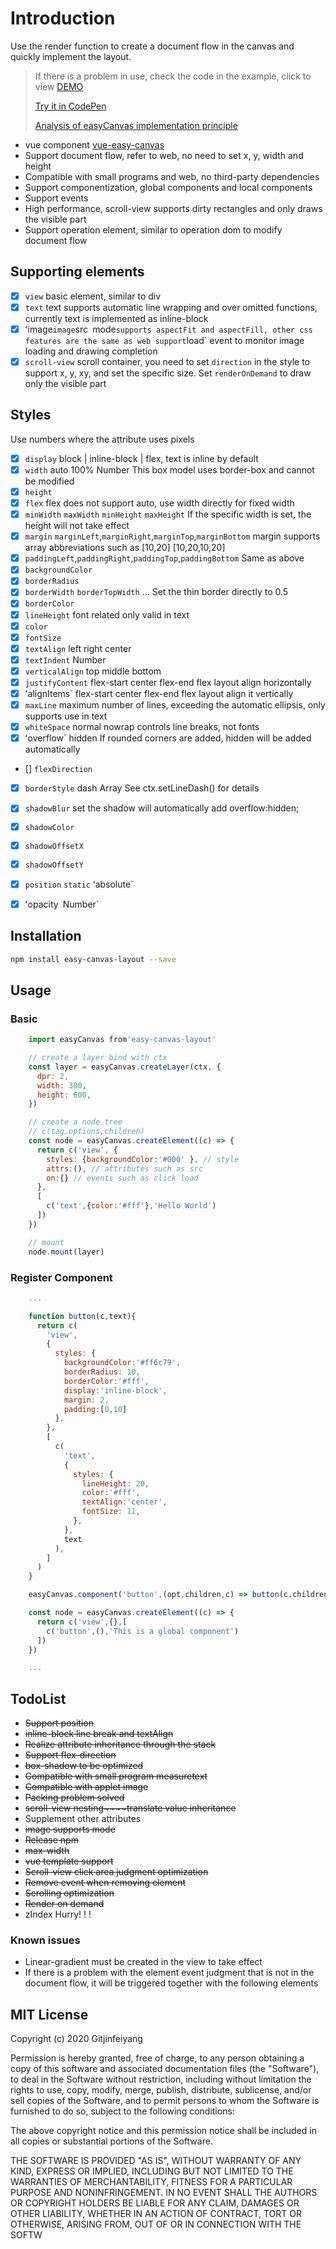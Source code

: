 # Introduction
Use the render function to create a document flow in the canvas and quickly implement the layout.

> If there is a problem in use, check the code in the example, click to view [DEMO](https://gitjinfeiyang.github.io/easy-canvas/example/)
>
> [Try it in CodePen](https://codepen.io/Fiyoung/pen/pobvWRa?editors=1010)
>
> [Analysis of easyCanvas implementation principle](https://juejin.im/post/6871124987550531592)

- vue component [vue-easy-canvas](https://github.com/Gitjinfeiyang/vue-easy-canvas)
- Support document flow, refer to web, no need to set x, y, width and height
- Compatible with small programs and web, no third-party dependencies
- Support componentization, global components and local components
- Support events
- High performance, scroll-view supports dirty rectangles and only draws the visible part
- Support operation element, similar to operation dom to modify document flow

## Supporting elements
- [x] `view` basic element, similar to div
- [x] `text` text supports automatic line wrapping and over omitted functions, currently text is implemented as inline-block
- [x] ʻimage` image `src` `mode` supports aspectFit and aspectFill, other css features are the same as web support `load` event to monitor image loading and drawing completion
- [x] `scroll-view` scroll container, you need to set `direction` in the style to support x, y, xy, and set the specific size. Set `renderOnDemand` to draw only the visible part

## Styles
Use numbers where the attribute uses pixels

- [x] `display` block | inline-block | flex, text is inline by default
- [x] `width` auto 100% Number This box model uses border-box and cannot be modified
- [x] `height`
- [x] `flex` flex does not support auto, use width directly for fixed width
- [x] `minWidth` `maxWidth` `minHeight` `maxHeight` If the specific width is set, the height will not take effect
- [x] `margin` `marginLeft`,`marginRight`,`marginTop`,`marginBottom` margin supports array abbreviations such as [10,20] [10,20,10,20]
- [x] `paddingLeft`,`paddingRight`,`paddingTop`,`paddingBottom` Same as above
- [x] `backgroundColor`
- [x] `borderRadius`
- [x] `borderWidth` `borderTopWidth` ... Set the thin border directly to 0.5
- [x] `borderColor`
- [x] `lineHeight` font related only valid in text
- [x] `color`
- [x] `fontSize`
- [x] `textAlign` left right center
- [x] `textIndent` Number
- [x] `verticalAlign` top middle bottom
- [x] `justifyContent` flex-start center flex-end flex layout align horizontally
- [x] ʻalignItems` flex-start center flex-end flex layout align it vertically
- [x] `maxLine` maximum number of lines, exceeding the automatic ellipsis, only supports use in text
- [x] `whiteSpace` normal nowrap controls line breaks, not fonts
- [x] ʻoverflow` hidden If rounded corners are added, hidden will be added automatically
- [] `flexDirection`
- [x] `borderStyle` dash Array See ctx.setLineDash() for details
- [x] `shadowBlur` set the shadow will automatically add overflow:hidden;
- [x] `shadowColor`
- [x] `shadowOffsetX`
- [x] `shadowOffsetY`
- [x] `position` `static` ʻabsolute`
- [x] ʻopacity` `Number`


## Installation

``` bash
npm install easy-canvas-layout --save
```

## Usage

### Basic
``` javascript
    import easyCanvas from'easy-canvas-layout'

    // create a layer bind with ctx
    const layer = easyCanvas.createLayer(ctx, {
      dpr: 2,
      width: 300,
      height: 600,
    })

    // create a node tree
    // c(tag,options,children)
    const node = easyCanvas.createElement((c) => {
      return c('view', {
        styles: {backgroundColor:'#000' }, // style
        attrs:(), // attributes such as src
        on:{} // events such as click load
      },
      [
        c('text',{color:'#fff'},'Hello World')
      ])
    })

    // mount
    node.mount(layer)

```
### Register Component
``` javascript
    ...

    function button(c,text){
      return c(
        'view',
        {
          styles: {
            backgroundColor:'#ff6c79',
            borderRadius: 10,
            borderColor:'#fff',
            display:'inline-block',
            margin: 2,
            padding:[0,10]
          },
        },
        [
          c(
            'text',
            {
              styles: {
                lineHeight: 20,
                color:'#fff',
                textAlign:'center',
                fontSize: 11,
              },
            },
            text
          ),
        ]
      )
    }

    easyCanvas.component('button',(opt,children,c) => button(c,children))

    const node = easyCanvas.createElement((c) => {
      return c('view',{},[
        c('button',(),'This is a global component')
      ])
    })

    ...

```

## TodoList
* ~~Support position~~
* ~~inline-block line break and textAlign~~
* ~~Realize attribute inheritance through the stack~~
* ~~Support flex-direction~~
* ~~box-shadow to be optimized~~
* ~~Compatible with small program measuretext~~
* ~~Compatible with applet image~~
* ~~Packing problem solved~~
* ~~scroll-view nesting~~~~translate value inheritance~~
* Supplement other attributes
* ~~image supports mode~~
* ~~Release npm~~
* ~~max-width~~
* ~~vue template support~~
* ~~Scroll-view click area judgment optimization~~
* ~~Remove event when removing element~~
* ~~Scrolling optimization~~
* ~~Render on demand~~
* zIndex Hurry! ! !

### Known issues
* Linear-gradient must be created in the view to take effect
* If there is a problem with the element event judgment that is not in the document flow, it will be triggered together with the following elements

## MIT License

Copyright (c) 2020 Gitjinfeiyang

Permission is hereby granted, free of charge, to any person obtaining a copy
of this software and associated documentation files (the "Software"), to deal
in the Software without restriction, including without limitation the rights
to use, copy, modify, merge, publish, distribute, sublicense, and/or sell
copies of the Software, and to permit persons to whom the Software is
furnished to do so, subject to the following conditions:

The above copyright notice and this permission notice shall be included in all
copies or substantial portions of the Software.

THE SOFTWARE IS PROVIDED "AS IS", WITHOUT WARRANTY OF ANY KIND, EXPRESS OR
IMPLIED, INCLUDING BUT NOT LIMITED TO THE WARRANTIES OF MERCHANTABILITY,
FITNESS FOR A PARTICULAR PURPOSE AND NONINFRINGEMENT. IN NO EVENT SHALL THE
AUTHORS OR COPYRIGHT HOLDERS BE LIABLE FOR ANY CLAIM, DAMAGES OR OTHER
LIABILITY, WHETHER IN AN ACTION OF CONTRACT, TORT OR OTHERWISE, ARISING FROM,
OUT OF OR IN CONNECTION WITH THE SOFTW